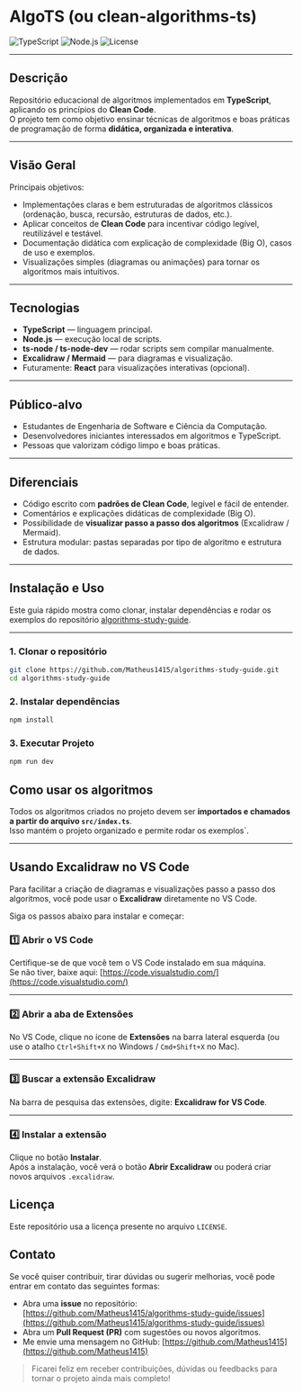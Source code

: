 # AlgoTS (ou clean-algorithms-ts) 

![TypeScript](https://img.shields.io/badge/TypeScript-3178C6?style=for-the-badge&logo=typescript&logoColor=white)
![Node.js](https://img.shields.io/badge/Node.js-339933?style=for-the-badge&logo=node.js&logoColor=white)
![License](https://img.shields.io/badge/License-MIT-green?style=for-the-badge)

---

## Descrição
Repositório educacional de algoritmos implementados em **TypeScript**, aplicando os princípios do **Clean Code**.  
O projeto tem como objetivo ensinar técnicas de algoritmos e boas práticas de programação de forma **didática, organizada e interativa**.

---

## Visão Geral
Principais objetivos:

- Implementações claras e bem estruturadas de algoritmos clássicos (ordenação, busca, recursão, estruturas de dados, etc.).
- Aplicar conceitos de **Clean Code** para incentivar código legível, reutilizável e testável.
- Documentação didática com explicação de complexidade (Big O), casos de uso e exemplos.
- Visualizações simples (diagramas ou animações) para tornar os algoritmos mais intuitivos.

---

## Tecnologias
- **TypeScript** — linguagem principal.  
- **Node.js** — execução local de scripts.  
- **ts-node / ts-node-dev** — rodar scripts sem compilar manualmente.  
- **Excalidraw / Mermaid** — para diagramas e visualização.  
- Futuramente: **React** para visualizações interativas (opcional).

---

## Público-alvo
- Estudantes de Engenharia de Software e Ciência da Computação.  
- Desenvolvedores iniciantes interessados em algoritmos e TypeScript.  
- Pessoas que valorizam código limpo e boas práticas.

---

## Diferenciais
- Código escrito com **padrões de Clean Code**, legível e fácil de entender.  
- Comentários e explicações didáticas de complexidade (Big O).  
- Possibilidade de **visualizar passo a passo dos algoritmos** (Excalidraw / Mermaid).  
- Estrutura modular: pastas separadas por tipo de algoritmo e estrutura de dados.

---

## Instalação e Uso

Este guia rápido mostra como clonar, instalar dependências e rodar os exemplos do repositório [algorithms-study-guide](https://github.com/Matheus1415/algorithms-study-guide).

---

### 1. Clonar o repositório

```bash
git clone https://github.com/Matheus1415/algorithms-study-guide.git
cd algorithms-study-guide
```

### 2. Instalar dependências

```bash
npm install
```

### 3. Executar Projeto

```bash
npm run dev
```

## Como usar os algoritmos

Todos os algoritmos criados no projeto devem ser **importados e chamados a partir do arquivo `src/index.ts`**.  
Isso mantém o projeto organizado e permite rodar os exemplos`.

---

## Usando Excalidraw no VS Code

Para facilitar a criação de diagramas e visualizações passo a passo dos algoritmos, você pode usar o **Excalidraw** diretamente no VS Code.  

Siga os passos abaixo para instalar e começar:

### 1️⃣ Abrir o VS Code

Certifique-se de que você tem o VS Code instalado em sua máquina.  
Se não tiver, baixe aqui: [https://code.visualstudio.com/](https://code.visualstudio.com/)

---

### 2️⃣ Abrir a aba de Extensões

No VS Code, clique no ícone de **Extensões** na barra lateral esquerda (ou use o atalho `Ctrl+Shift+X` no Windows / `Cmd+Shift+X` no Mac).

---

### 3️⃣ Buscar a extensão Excalidraw

Na barra de pesquisa das extensões, digite: **Excalidraw for VS Code**.

---

### 4️⃣ Instalar a extensão

Clique no botão **Instalar**.  
Após a instalação, você verá o botão **Abrir Excalidraw** ou poderá criar novos arquivos `.excalidraw`.

Licença
-------

Este repositório usa a licença presente no arquivo `LICENSE`.

## Contato

Se você quiser contribuir, tirar dúvidas ou sugerir melhorias, você pode entrar em contato das seguintes formas:

- Abra uma **issue** no repositório: [https://github.com/Matheus1415/algorithms-study-guide/issues](https://github.com/Matheus1415/algorithms-study-guide/issues)  
- Abra um **Pull Request (PR)** com sugestões ou novos algoritmos.  
- Me envie uma mensagem no GitHub: [https://github.com/Matheus1415](https://github.com/Matheus1415)  

> Ficarei feliz em receber contribuições, dúvidas ou feedbacks para tornar o projeto ainda mais completo!

